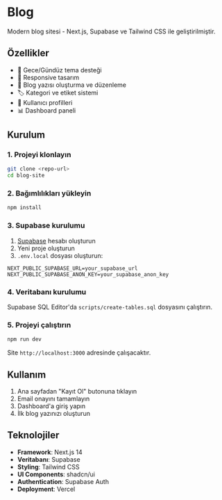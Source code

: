 # Blog

Modern blog sitesi - Next.js, Supabase ve Tailwind CSS ile geliştirilmiştir.

## Özellikler

- 🌙 Gece/Gündüz tema desteği
- 📱 Responsive tasarım
- 📝 Blog yazısı oluşturma ve düzenleme
- 🏷️ Kategori ve etiket sistemi
- 👤 Kullanıcı profilleri
- 📊 Dashboard paneli

## Kurulum

### 1. Projeyi klonlayın

```bash
git clone <repo-url>
cd blog-site
```

### 2. Bağımlılıkları yükleyin

```bash
npm install
```

### 3. Supabase kurulumu

1. [Supabase](https://supabase.com) hesabı oluşturun
2. Yeni proje oluşturun
3. `.env.local` dosyası oluşturun:

```env
NEXT_PUBLIC_SUPABASE_URL=your_supabase_url
NEXT_PUBLIC_SUPABASE_ANON_KEY=your_supabase_anon_key
```

### 4. Veritabanı kurulumu

Supabase SQL Editor'da `scripts/create-tables.sql` dosyasını çalıştırın.

### 5. Projeyi çalıştırın

```bash
npm run dev
```

Site `http://localhost:3000` adresinde çalışacaktır.

## Kullanım

1. Ana sayfadan "Kayıt Ol" butonuna tıklayın
2. Email onayını tamamlayın
3. Dashboard'a giriş yapın
4. İlk blog yazınızı oluşturun

## Teknolojiler

- **Framework**: Next.js 14
- **Veritabanı**: Supabase
- **Styling**: Tailwind CSS
- **UI Components**: shadcn/ui
- **Authentication**: Supabase Auth
- **Deployment**: Vercel
